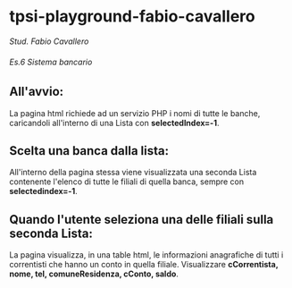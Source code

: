 # tpsi-playground-fabio-cavallero

_Stud. Fabio Cavallero_

###### Es.6 Sistema bancario
## All'avvio:
La pagina html richiede ad un servizio PHP i nomi di tutte le banche, caricandoli all'interno di una Lista con **selectedIndex=-1**.

## Scelta una banca dalla lista:
All'interno della pagina stessa viene visualizzata una seconda Lista contenente l'elenco di tutte le filiali di quella banca, sempre con **selectedindex=-1**.

## Quando l'utente seleziona una delle filiali sulla seconda Lista:
La pagina visualizza, in una table html, le informazioni anagrafiche di tutti i correntisti che hanno un conto in quella filiale. Visualizzare **cCorrentista, nome, tel, comuneResidenza,
cConto, saldo**.
